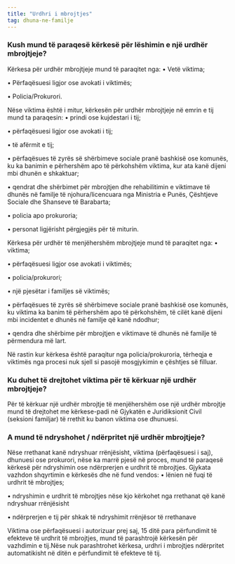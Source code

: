 ```yaml
---
title: "Urdhri i mbrojtjes"
tag: dhuna-ne-familje
---
```


### Kush mund të paraqesë kërkesë për lëshimin e një urdhër mbrojtjeje?

Kërkesa për urdhër mbrojtjeje mund të paraqitet nga:
•	Vetë viktima;

•	Përfaqësuesi ligjor ose avokati i viktimës;

•	Policia/Prokurori.

Nëse viktima është i mitur, kërkesën për urdhër mbrojtjeje në emrin e tij mund ta paraqesin:
•	prindi ose kujdestari i tij;

•	përfaqësuesi ligjor ose avokati i tij;

•	të afërmit e tij;

•	përfaqësues të zyrës së shërbimeve sociale pranë bashkisë ose komunës, ku ka banimin e përhershëm apo të përkohshëm viktima, kur ata kanë dijeni mbi dhunën e shkaktuar;

•	qendrat dhe shërbimet për mbrojtjen dhe rehabilitimin e viktimave të dhunës në familje të njohura/licencuara nga Ministria e Punës, Çështjeve Sociale dhe Shanseve të Barabarta;

•	policia apo prokuroria;

•	personat ligjërisht përgjegjës për të miturin.

Kërkesa për urdhër të menjëhershëm mbrojtjeje mund të paraqitet nga:
•	viktima;

•	përfaqësuesi ligjor ose avokati i viktimës;

•	policia/prokurori;

•	një pjesëtar i familjes së viktimës;

•	përfaqësues të zyrës së shërbimeve sociale pranë bashkisë ose komunës, ku viktima ka banim të përhershëm apo të përkohshëm, të cilët kanë dijeni mbi incidentet e dhunës në familje që kanë ndodhur;

•	qendra dhe shërbime për mbrojtjen e viktimave të dhunës në familje të përmendura më lart.

Në rastin kur kërkesa është paraqitur nga policia/prokuroria, tërheqja e viktimës nga
procesi nuk sjell si pasojë mosgjykimin e çështjes së filluar.


### Ku duhet të drejtohet viktima për të kërkuar një urdhër mbrojtjeje?

Për të kërkuar një urdhër mbrojtje të menjëhershëm ose një urdhër mbrojtje mund të drejtohet me kërkese-padi në Gjykatën e Juridiksionit Civil (seksioni familjar) të rrethit ku banon viktima ose dhunuesi.

### A mund të ndryshohet / ndërpritet një urdhër mbrojtjeje?
Nëse rrethanat kanë ndryshuar rrënjësisht, viktima (përfaqësuesi i saj), dhunuesi ose prokurori, nëse ka marrë pjesë në proces, mund të paraqesë kërkesë për ndryshimin ose ndërprerjen e urdhrit të mbrojtjes. Gjykata vazhdon shqyrtimin e kërkesës dhe në fund vendos:
•	lënien në fuqi të urdhrit të mbrojtjes;

•	ndryshimin e urdhrit të mbrojtjes nëse kjo kërkohet nga rrethanat që kanë ndryshuar rrënjësisht

•	ndërprerjen e tij për shkak të ndryshimit rrënjësor të rrethanave


Viktima ose përfaqësuesi i autorizuar prej saj, 15 ditë para përfundimit të efekteve të urdhrit të mbrojtjes, mund të parashtrojë kërkesën për vazhdimin e tij.Nëse nuk parashtrohet kërkesa, urdhri i mbrojtjes ndërpritet automatikisht në ditën e përfundimit të efekteve të tij.

